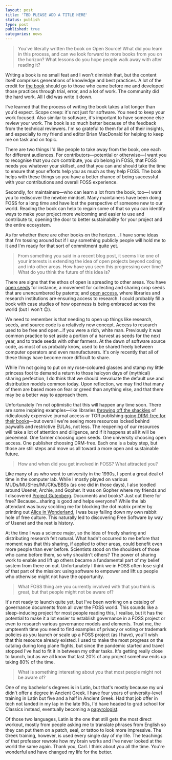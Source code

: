 ```yaml
---
layout: post
title: 'TBD PLEASE ADD A TITLE HERE'
status: publish
type: post
published: true
categories: news
---
```


> You've literally written the book on Open Source!  What did you learn in this process, and can we look forward to more books from you on the horizon?  What lessons do you hope people walk away with after reading it?

Writing a book is no small feat and I won't diminish that, but the content itself comprises generations of knowledge and best practices. A lot of the credit for [the book](https://fossforge.com) should go to those who came before me and developed those practices through trial, error, and a lot of work. The community did the hard work. All I did was write it down.

I've learned that the process of writing the book takes a lot longer than you'd expect.  Scope creep: it's not just for software. You need to keep your work focused. Also similar to software, it's important to have someone else review your work. The book is so much better because of the feedback from the technical reviewers. I'm so grateful to them for all of their insights, and especially to my friend and editor Brian MacDonald for helping to keep me on task and on topic.

There are two things I'd like people to take away from the book, one each for different audiences. For contributors—potential or otherwise—I want you to recognise that you _can_ contribute, you _do_ belong in FOSS, that FOSS needs you whatever your skillset, and that you can and should take the time to ensure that your efforts help _you_ as much as they help FOSS. The book helps with these things so you have a better chance of being successful with your contributions and overall FOSS experience. 

Secondly, for maintainers—who can learn a lot from the book, too—I want you to rediscover the newbie mindset. Many maintainers have been doing FOSS for a long time and have lost the perspective of someone new to our world. Reading the book can help to regain some of that so you can identify ways to make your project more welcoming and easier to use and contribute to, opening the door to better sustainability for your project and the entire ecosystem.

As for whether there are other books on the horizon… I have some ideas that I'm tossing around but if I say something publicly people will hold me to it and I'm ready for that sort of commitment quite yet.

> From something you said in a recent blog post, it seems like one of your interests is extending the idea of open projects beyond coding and into other areas. How have you seen this progressing over time? What do you think the future of this idea is?

There are signs that the ethos of open is spreading to other areas. You have [open seeds](https://osseeds.org) for instance, a movement for collecting and sharing crop seeds that are unencumbered by patents; and [open access](https://en.wikipedia.org/wiki/Open_access), where libraries and research institutions are ensuring access to research. I could probably fill a book with case studies of how openness is being embraced across the world (but I won't 😉).

We need to remember is that needing to open up things like research, seeds, and source code is a relatively new concept. Access to research used to be free and open…if you were a rich, white man. Previously it was common practice to set aside a portion of a harvest as seeds for the next year, and to trade seeds with other farmers. At the dawn of software source code, as most of us probably know, used to be shared freely between computer operators and even manufacturers. It's only recently that all of these things have become more difficult to share.

While I'm not going to put on my rose-coloured glasses and stamp my little princess foot to demand a return to those halcyon days of (mythical) sharing perfection, I do think that we should reevaluate the default use and distribution models common today. Upon reflection, we may find that many of them are based more on fear or greed than anything else, and that there may be a better way to approach them.

Unfortunately I'm not optimistic that this will happen any time soon. There are some inspiring examples—like libraries [throwing off the shackles](https://science.sciencemag.org/content/363/6431/1023.1) of ridiculously expensive journal access or TOR publishing [going DRM-free for their books](https://www.tor.com/2012/07/20/torforge-e-books-are-now-drm-free/)—but overall we're seeing more resources locked behind paywalls and restrictive EULAs, not less. The reopening of our resources will take a lot of attention and diligence, and if it happens at all it will be piecemeal. One farmer choosing open seeds. One university choosing open access. One publisher choosing DRM-free. Each one is a baby step, but those are still steps and move us all toward a more open and sustainable future.

> How and when did you get involved in FOSS? What attracted you?

Like many of us who went to university in the 1990s, I spent a great deal of time in the computer lab. While I mostly played on various MUDs/MUSHes/MUCKs/BBSs (as one did in those days), I also toodled around Usenet, Archie, and Gopher. It was on Gopher where my friends and I discovered [Project Gutenberg](http://gutenberg.org). Documents and books? Just out there for free? Because…sharing is good and helps everyone? While the lab attendant was busy scolding me for blocking the dot matrix printer by printing out [Alice in Wonderland](https://www.gutenberg.org/ebooks/11), I was busy falling down my own rabbit hole of free culture. This naturally led to discovering Free Software by way of Usenet and the rest is history.

At the time I was a science major, so the idea of freely sharing and distributing research felt natural. What hadn't occurred to me before that moment was that this sharing, if applied to other areas, could benefit even more people than ever before. Scientists stood on the shoulders of those who came before them, so why shouldn't others? The power of sharing work to enable and lift up others became a fundamental part of my belief system from there on out. Unfortunately I think we in FOSS often lose sight of that part of the mission: using software to empower and lift up people who otherwise might not have the opportunity.

> What FOSS thing are you currently involved with that you think is great, but that people might not be aware of?

It's not ready to launch quite yet, but I've been working on a catalog of governance documents from all over the FOSS world. This sounds like a sleep-inducing project for most people reading this, I realise, but it has the potential to make it a lot easier to establish governance in a FOSS project or even to research various governance models and elements. Trust me, the umpteenth time you need to find examples of privacy or voting or trademark policies as you launch or scale up a FOSS project (as I have), you'll wish that this resource already existed. I used to make the most progress on the catalog during long plane flights, but since the pandemic started and travel stopped I've had to fit it in between my other tasks. It's getting really close to launch, but as we all know that last 20% of any project somehow ends up taking 80% of the time.

> What is something interesting about you that most people might not be aware of?

One of my bachelor's degrees is in Latin, but that's mostly because my uni didn't offer a degree in Ancient Greek. I have four years of university-level training in Latin but five and a half in Ancient Greek. Had that job offer in tech not landed in my lap in the late 90s, I'd have headed to grad school for Classics instead, eventually becoming a [papyrologist](https://en.wikipedia.org/wiki/Papyrology). 

Of those two languages, Latin is the one that still gets the most direct workout, mostly from people asking me to translate phrases from English so they can put them on a patch, seal, or tattoo to look more impressive. The Greek training, however, is used every single day of my life. The teachings of that professor rewrote how my brain works and I've never looked at the world the same again. Thank you, Carl. I think about you all the time. You're wonderful and have changed my life for the better.

